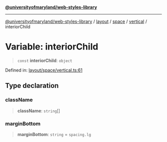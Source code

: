 [**@universityofmaryland/web-styles-library**](../../../../../../README.md)

***

[@universityofmaryland/web-styles-library](../../../../../../README.md) / [layout](../../../../../README.md) / [space](../../../README.md) / [vertical](../README.md) / interiorChild

# Variable: interiorChild

> `const` **interiorChild**: `object`

Defined in: [layout/space/vertical.ts:61](https://github.com/UMD-Digital/design-system/blob/7fa144f196ef5f0ef2b372670136735f5a5c9236/packages/styles/source/layout/space/vertical.ts#L61)

## Type declaration

### className

> **className**: `string`[]

### marginBottom

> **marginBottom**: `string` = `spacing.lg`

